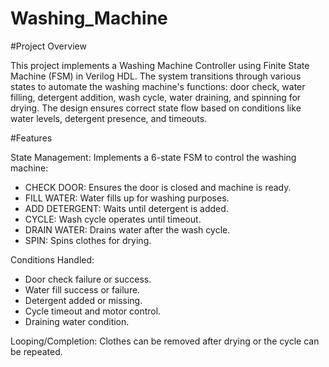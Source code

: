 # Washing_Machine

#Project Overview

This project implements a Washing Machine Controller using Finite State Machine (FSM) in Verilog HDL. The system transitions through various states to automate the washing machine's functions: door check, water filling, detergent addition, wash cycle, water draining, and spinning for drying. The design ensures correct state flow based on conditions like water levels, detergent presence, and timeouts.

#Features

State Management: Implements a 6-state FSM to control the washing machine:

* CHECK DOOR: Ensures the door is closed and machine is ready.
* FILL WATER: Water fills up for washing purposes.
* ADD DETERGENT: Waits until detergent is added.
* CYCLE: Wash cycle operates until timeout.
* DRAIN WATER: Drains water after the wash cycle.
* SPIN: Spins clothes for drying.

Conditions Handled:

* Door check failure or success.
* Water fill success or failure.
* Detergent added or missing.
* Cycle timeout and motor control.
* Draining water condition.

Looping/Completion: Clothes can be removed after drying or the cycle can be repeated.





